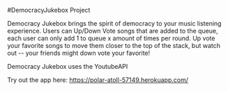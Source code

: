 #DemocracyJukebox Project


Democracy Jukebox brings the spirit of democracy to your music listening experience. Users can Up/Down Vote songs that are added to the queue, each user can only add 1 to queue x amount of times per round. Up vote your favorite songs to move them closer to the top of the stack, but watch out -- your friends might down vote your favorite!


Democracy Jukebox uses the YoutubeAPI



Try out the app here:  https://polar-atoll-57149.herokuapp.com/

